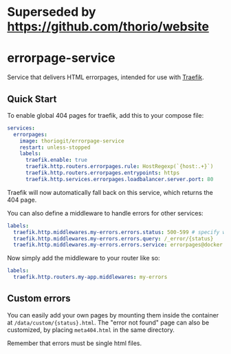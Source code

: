 # Superseded by https://github.com/thorio/website

# errorpage-service

Service that delivers HTML errorpages, intended for use with [Traefik](https://github.com/traefik/traefik).

## Quick Start

To enable global 404 pages for traefik, add this to your compose file:

```yaml
services:
  errorpages:
    image: thoriogit/errorpage-service
    restart: unless-stopped
    labels:
      traefik.enable: true
      traefik.http.routers.errorpages.rule: HostRegexp(`{host:.+}`)
      traefik.http.routers.errorpages.entrypoints: https
      traefik.http.services.errorpages.loadbalancer.server.port: 80
```

Traefik will now automatically fall back on this service, which returns the 404 page.

You can also define a middleware to handle errors for other services:

```yaml
labels:
  traefik.http.middlewares.my-errors.errors.status: 500-599 # specify which status codes you want to handle
  traefik.http.middlewares.my-errors.errors.query: /_error/{status}
  traefik.http.middlewares.my-errors.errors.service: errorpages@docker
```

Now simply add the middleware to your router like so:

```yaml
labels:
  traefik.http.routers.my-app.middlewares: my-errors
```

## Custom errors

You can easily add your own pages by mounting them inside the container at `/data/custom/{status}.html`.
The "error not found" page can also be customized, by placing `meta404.html` in the same directory.

Remember that errors must be single html files.
